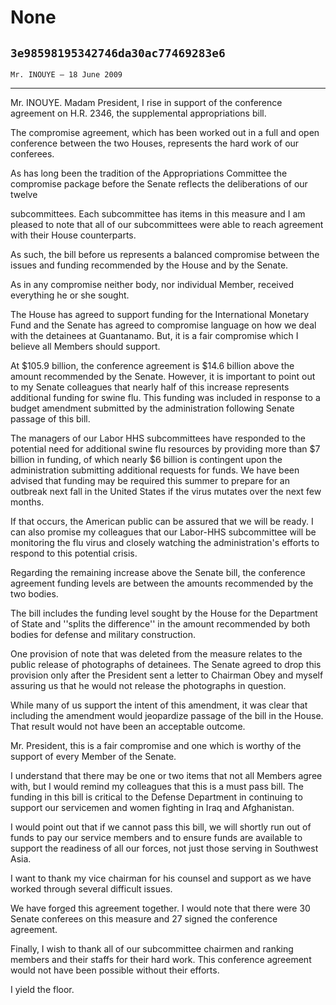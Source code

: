 # None
## `3e98598195342746da30ac77469283e6`
`Mr. INOUYE — 18 June 2009`

---


Mr. INOUYE. Madam President, I rise in support of the conference 
agreement on H.R. 2346, the supplemental appropriations bill.

The compromise agreement, which has been worked out in a full and 
open conference between the two Houses, represents the hard work of our 
conferees.

As has long been the tradition of the Appropriations Committee the 
compromise package before the Senate reflects the deliberations of our 
twelve


subcommittees. Each subcommittee has items in this measure and I am 
pleased to note that all of our subcommittees were able to reach 
agreement with their House counterparts.

As such, the bill before us represents a balanced compromise between 
the issues and funding recommended by the House and by the Senate.

As in any compromise neither body, nor individual Member, received 
everything he or she sought.

The House has agreed to support funding for the International 
Monetary Fund and the Senate has agreed to compromise language on how 
we deal with the detainees at Guantanamo. But, it is a fair compromise 
which I believe all Members should support.

At $105.9 billion, the conference agreement is $14.6 billion above 
the amount recommended by the Senate. However, it is important to point 
out to my Senate colleagues that nearly half of this increase 
represents additional funding for swine flu. This funding was included 
in response to a budget amendment submitted by the administration 
following Senate passage of this bill.

The managers of our Labor HHS subcommittees have responded to the 
potential need for additional swine flu resources by providing more 
than $7 billion in funding, of which nearly $6 billion is contingent 
upon the administration submitting additional requests for funds. We 
have been advised that funding may be required this summer to prepare 
for an outbreak next fall in the United States if the virus mutates 
over the next few months.

If that occurs, the American public can be assured that we will be 
ready. I can also promise my colleagues that our Labor-HHS subcommittee 
will be monitoring the flu virus and closely watching the 
administration's efforts to respond to this potential crisis.

Regarding the remaining increase above the Senate bill, the 
conference agreement funding levels are between the amounts recommended 
by the two bodies.

The bill includes the funding level sought by the House for the 
Department of State and ''splits the difference'' in the amount 
recommended by both bodies for defense and military construction.

One provision of note that was deleted from the measure relates to 
the public release of photographs of detainees. The Senate agreed to 
drop this provision only after the President sent a letter to Chairman 
Obey and myself assuring us that he would not release the photographs 
in question.

While many of us support the intent of this amendment, it was clear 
that including the amendment would jeopardize passage of the bill in 
the House. That result would not have been an acceptable outcome.

Mr. President, this is a fair compromise and one which is worthy of 
the support of every Member of the Senate.

I understand that there may be one or two items that not all Members 
agree with, but I would remind my colleagues that this is a must pass 
bill. The funding in this bill is critical to the Defense Department in 
continuing to support our servicemen and women fighting in Iraq and 
Afghanistan.

I would point out that if we cannot pass this bill, we will shortly 
run out of funds to pay our service members and to ensure funds are 
available to support the readiness of all our forces, not just those 
serving in Southwest Asia.

I want to thank my vice chairman for his counsel and support as we 
have worked through several difficult issues.

We have forged this agreement together. I would note that there were 
30 Senate conferees on this measure and 27 signed the conference 
agreement.

Finally, I wish to thank all of our subcommittee chairmen and ranking 
members and their staffs for their hard work. This conference agreement 
would not have been possible without their efforts.

I yield the floor.